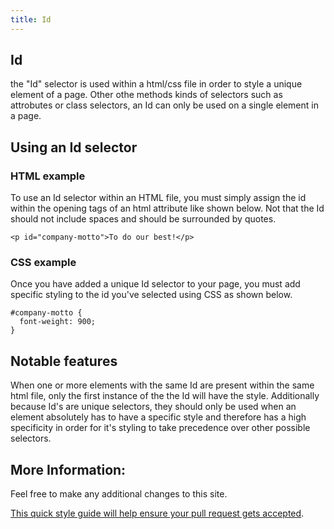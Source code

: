 ```yaml
---
title: Id
---
```

## Id
the "Id" selector is used within a html/css file in order to style a unique element of a page. Other othe methods kinds of selectors such as attrobutes or class selectors, an Id can only be used on a single element in a page. 

## Using an Id selector

### HTML example
To use an Id selector within an HTML file, you must simply assign the id within the opening tags of an html attribute like shown below. Not that the Id should not include spaces and should be surrounded by quotes. 
```
<p id="company-motto">To do our best!</p>
```
### CSS example
Once you have added a unique Id selector to your page, you must add specific styling to the id you've selected using CSS as shown below.
```
#company-motto {
  font-weight: 900;
}
```

## Notable features
When one or more elements with the same Id are present within the same html file, only the first instance of the the Id will have the style. Additionally because Id's are unique selectors, they should only be used when an element absolutely has to have a specific style and therefore has a high specificity in order for it's styling to take precedence over other possible selectors. 

## More Information:
Feel free to make any additional changes to this site. 

<a href='https://github.com/freecodecamp/guides/blob/master/README.md' target='_blank' rel='nofollow'>This quick style guide will help ensure your pull request gets accepted</a>.


